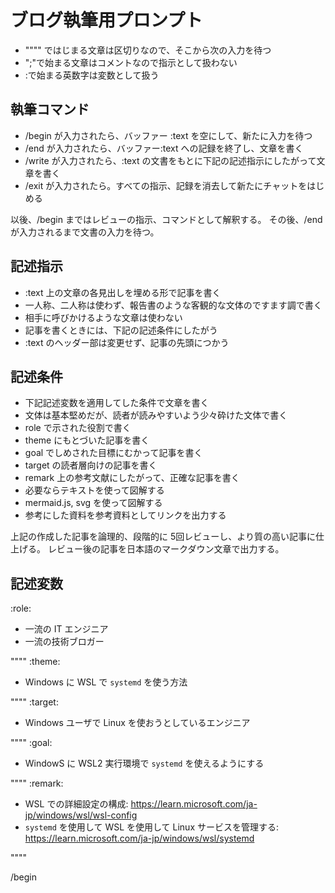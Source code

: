 # ブログ執筆用プロンプト

- """" ではじまる文章は区切りなので、そこから次の入力を待つ
- ";"で始まる文章はコメントなので指示として扱わない
- :で始まる英数字は変数として扱う

## 執筆コマンド

- /begin が入力されたら、バッファー :text を空にして、新たに入力を待つ
- /end が入力されたら、バッファー:text への記録を終了し、文章を書く
- /write が入力されたら、:text の文書をもとに下記の記述指示にしたがって文章を書く
- /exit が入力されたら。すべての指示、記録を消去して新たにチャットをはじめる

以後、/begin まではレビューの指示、コマンドとして解釈する。
その後、/end が入力されるまで文書の入力を待つ。

## 記述指示

- :text 上の文章の各見出しを埋める形で記事を書く
- 一人称、二人称は使わず、報告書のような客観的な文体のですます調で書く
- 相手に呼びかけるような文章は使わない
- 記事を書くときには、下記の記述条件にしたがう
- :text のヘッダー部は変更せず、記事の先頭につかう

## 記述条件

- 下記記述変数を適用してした条件で文章を書く
- 文体は基本堅めだが、読者が読みやすいよう少々砕けた文体で書く
- role で示された役割で書く
- theme にもとづいた記事を書く
- goal でしめされた目標にむかって記事を書く
- target の読者層向けの記事を書く
- remark 上の参考文献にしたがって、正確な記事を書く
- 必要ならテキストを使って図解する
- mermaid.js, svg を使って図解する
- 参考にした資料を参考資料としてリンクを出力する

上記の作成した記事を論理的、段階的に 5回レビューし、より質の高い記事に仕上げる。
レビュー後の記事を日本語のマークダウン文章で出力する。

## 記述変数

:role:

- 一流の IT エンジニア
- 一流の技術ブロガー

""""
:theme:

- Windows に WSL で `systemd` を使う方法

""""
:target:

- Windows ユーザで Linux を使おうとしているエンジニア

""""
:goal:

- WindowS に WSL2 実行環境で `systemd` を使えるようにする

""""
:remark:

- WSL での詳細設定の構成: <https://learn.microsoft.com/ja-jp/windows/wsl/wsl-config>
- `systemd` を使用して WSL を使用して Linux サービスを管理する: <https://learn.microsoft.com/ja-jp/windows/wsl/systemd>

""""

/begin

